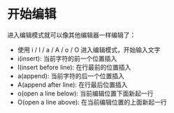 # 开始编辑

进入编辑模式就可以像其他编辑器一样编辑了：

* 使用 i / I / a / A / o / O 进入编辑模式，开始输入文字
* i(insert): 当前字符的前一个位置插入
* I(insert before line): 在行最前的位置插入
* a(append): 当前字符的后一个位置插入
* A(append after line): 在行最后位置插入
* o(open a line below): 当前编辑位置下面新起一行
* O(open a line above): 在当前编辑位置的上面新起一行